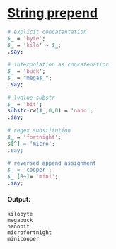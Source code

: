 [1]: http://rosettacode.org/wiki/String_prepend

# [String prepend][1]

```perl
# explicit concatentation
$_ = 'byte';
$_ = 'kilo' ~ $_;
.say;
 
# interpolation as concatenation
$_ = 'buck';
$_ = "mega$_";
.say;
 
# lvalue substr
$_ = 'bit';
substr-rw($_,0,0) = 'nano';
.say;
 
# regex substitution
$_ = 'fortnight';
s[^] = 'micro';
.say;
 
# reversed append assignment
$_ = 'cooper'; 
$_ [R~]= 'mini';
.say;
```

#### Output:
```
kilobyte
megabuck
nanobit
microfortnight
minicooper
```